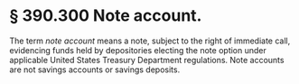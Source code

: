 # § 390.300   Note account.

The term *note account* means a note, subject to the right of immediate call, evidencing funds held by depositories electing the note option under applicable United States Treasury Department regulations. Note accounts are not savings accounts or savings deposits.




